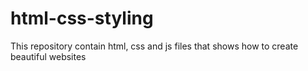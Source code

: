 # html-css-styling
This repository contain html, css and js files that shows how to create beautiful websites
